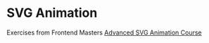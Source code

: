 # SVG Animation

Exercises from Frontend Masters [Advanced SVG Animation Course](https://frontendmasters.com/courses/svg-animation/#v=wrmhtivfkg)

